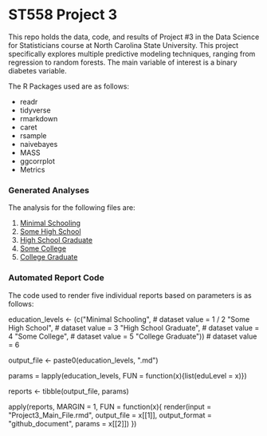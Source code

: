 # ST558 Project 3
This repo holds the data, code, and results of Project #3 in the Data Science for Statisticians course at North Carolina State University. This project specifically explores multiple predictive modeling techniques, ranging from regression to random forests. The main variable of interest is a binary diabetes variable. 

The R Packages used are as follows:  
- readr
- tidyverse
- rmarkdown
- caret
- rsample 
- naivebayes
- MASS
- ggcorrplot 
- Metrics

### Generated Analyses
The analysis for the following files are:
1. [Minimal Schooling](https://roccomatarazzo.github.io/ProjectThree/Minimal%20Schooling.html)
2. [Some High School](https://roccomatarazzo.github.io/ProjectThree/Some%20High%20School.html)
3. [High School Graduate](https://roccomatarazzo.github.io/ProjectThree/High%20School%20Graduate.html)
4. [Some College](https://roccomatarazzo.github.io/ProjectThree/Some%20College.html)
5. [College Graduate](https://roccomatarazzo.github.io/ProjectThree/College%20Graduate.html)

### Automated Report Code
The code used to render five individual reports based on parameters is as follows:

education_levels <- (c("Minimal Schooling", # dataset value = 1 / 2
                      "Some High School", # dataset value = 3
                      "High School Graduate", # dataset value = 4
                      "Some College", # dataset value = 5
                      "College Graduate")) # dataset value = 6

output_file <- paste0(education_levels, ".md")

params = lapply(education_levels, FUN = function(x){list(eduLevel = x)})

reports <- tibble(output_file, params)

apply(reports, MARGIN = 1,
      FUN = function(x){
        render(input = "Project3_Main_File.rmd",
               output_file = x[[1]],
               output_format = "github_document",
               params = x[[2]])
      })

